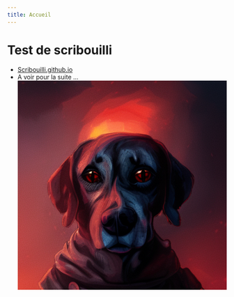 ```yaml
---
title: Accueil
---
```

# Test de scribouilli
* [Scribouilli.github.io](https://scribouilli.github.io/scribouilli)
* A voir pour la suite ...
![test](images/chien.png)
